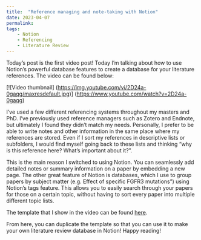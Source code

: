 ```yaml
---
title:  "Reference managing and note-taking with Notion"
date: 2023-04-07
permalink:
tags: 
    - Notion
    - Referencing
    - Literature Review
---
```

Today’s post is the first video post! Today I’m talking about how to use Notion’s powerful database features to create a database for your literature references. The video can be found below:


[![Video thumbnail]
(https://img.youtube.com/vi/2D24a-0gaqg/maxresdefault.jpg)]
(https://www.youtube.com/watch?v=2D24a-0gaqg)


I’ve used a few different referencing systems throughout my masters and PhD. I’ve previously used reference managers such as Zotero and Endnote, but ultimately I found they didn’t match my needs. Personally, I prefer to be able to write notes and other information in the same place where my references are stored. Even if I sort my references in descriptive lists or subfolders, I would find myself going back to these lists and thinking “why is this reference here? What’s important about it?”.

This is the main reason I switched to using Notion. You can seamlessly add detailed notes or summary information on a paper by embedding a new page. The other great feature of Notion is databases, which I use to group papers by subject matter (e.g. Effect of specific FGFR3 mutations”) using Notion’s tags feature. This allows you to easily search through your papers for those on a certain topic, without having to sort every paper into multiple different topic lists.

The template that I show in the video can be found [here](https://cloud-freon-844.notion.site/951c9ff7a526423e920be06aec9f3c0e?v=4b52d4bd25b6443d862f708aa4785f6b).

From here, you can duplicate the template so that you can use it to make your own literature review database in Notion! Happy reading!